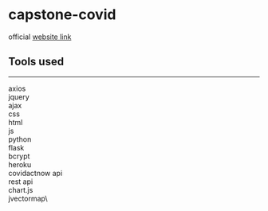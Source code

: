 # capstone-covid
official
[website link](https://chris-covid-capstone.herokuapp.com/)

## Tools used
---
axios\
jquery\
ajax\
css\
html\
js\
python\
flask\
bcrypt\
heroku\
covidactnow api\
rest api\
chart.js\
jvectormap\

